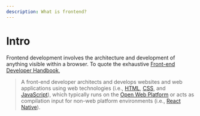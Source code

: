 ```yaml
---
description: What is frontend?
---
```


# Intro

Frontend development involves the architecture and development of anything visible within a browser. To quote the exhaustive [Front-end Developer Handbook](https://frontendmasters.com/books/front-end-handbook/2019/#2),

> A front-end developer architects and develops websites and web applications using web technologies \(i.e., [HTML](https://developer.mozilla.org/en-US/docs/Web/HTML), [CSS](https://developer.mozilla.org/en-US/docs/Web/CSS), and [JavaScript](https://developer.mozilla.org/en-US/docs/Web/JavaScript)\), which typically runs on the [Open Web Platform](https://en.wikipedia.org/wiki/Open_Web_Platform) or acts as compilation input for non-web platform environments \(i.e., [React Native](https://facebook.github.io/react-native/)\).

